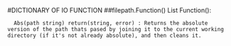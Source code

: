 #DICTIONARY OF IO FUNCTION
##filepath.Function()
  List Function():
  ```
	Abs(path string) return(string, error) : Returns the absolute version of the path thats pased by joining it to the current working directory (if it's not already absolute), and then cleans it.
  ```